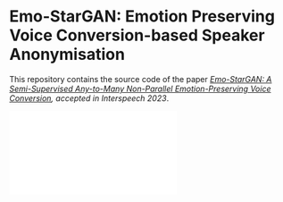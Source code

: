 # Emo-StarGAN: Emotion Preserving Voice Conversion-based Speaker Anonymisation 

This repository contains the source code of the paper *[Emo-StarGAN: A Semi-Supervised Any-to-Many Non-Parallel Emotion-Preserving Voice Conversion](https://www.researchgate.net/publication/373161292_Emo-StarGAN_A_Semi-Supervised_Any-to-Many_Non-Parallel_Emotion-Preserving_Voice_Conversion), accepted in Interspeech 2023*.

![Concept of our method. For details we refer to our paper at .....](overview.pdf)
